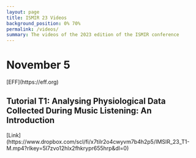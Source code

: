 ```yaml
---
layout: page
title: ISMIR 23 Videos
background_position: 0% 70%
permalink: /videos/
summary: The videos of the 2023 edition of the ISMIR conference
---
```


<h1> November 5 </h1>
[EFF](https://eff.org)
<h2>Tutorial T1: Analysing Physiological Data Collected During Music Listening: An Introduction</h2>
[Link](https://www.dropbox.com/scl/fi/x7tilr2o4cwyvm7b4h2p5/IMSIR_23_T1-M.mp4?rlkey=5l7zvo12hlx2fhkrypr655hrp&dl=0)
